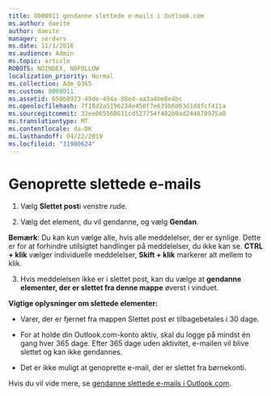 ```yaml
---
title: 8000011 gendanne slettede e-mails i Outlook.com
ms.author: daeite
author: daeite
manager: serdars
ms.date: 11/1/2018
ms.audience: Admin
ms.topic: article
ROBOTS: NOINDEX, NOFOLLOW
localization_priority: Normal
ms.collection: Adm_O365
ms.custom: 8000011
ms.assetid: 650b8923-48de-494a-88e4-aa3a4be8e4bc
ms.openlocfilehash: 7f18d2a5196234e450f7e639b6d63d1ddfcf411a
ms.sourcegitcommit: 32ee065560611cd527754f482b9ad244878975a0
ms.translationtype: MT
ms.contentlocale: da-DK
ms.lasthandoff: 04/22/2019
ms.locfileid: "31980624"
---
```

# <a name="recover-deleted-email"></a>Genoprette slettede e-mails

1. Vælg **Slettet post**i venstre rude. 
    
2. Vælg det element, du vil gendanne, og vælg **Gendan**. 
  
 **Bemærk**: Du kan kun vælge alle, hvis alle meddelelser, der er synlige. Dette er for at forhindre utilsigtet handlinger på meddelelser, du ikke kan se. **CTRL + klik** vælger individuelle meddelelser, **Skift + klik** markerer alt mellem to klik. 
    
3. Hvis meddelelsen ikke er i slettet post, kan du vælge at **gendanne elementer, der er slettet fra denne mappe** øverst i vinduet. 
    
 **Vigtige oplysninger om slettede elementer:**
  
- Varer, der er fjernet fra mappen Slettet post er tilbagebetales i 30 dage.
    
- For at holde din Outlook.com-konto aktiv, skal du logge på mindst én gang hver 365 dage. Efter 365 dage uden aktivitet, e-mailen vil blive slettet og kan ikke gendannes.
    
- Det er ikke muligt at genoprette e-mail, der er slettet fra børnekonti.
    
Hvis du vil vide mere, se [gendanne slettede e-mails i Outlook.com](https://go.microsoft.com/fwlink/p/?linkid=873117).
  

